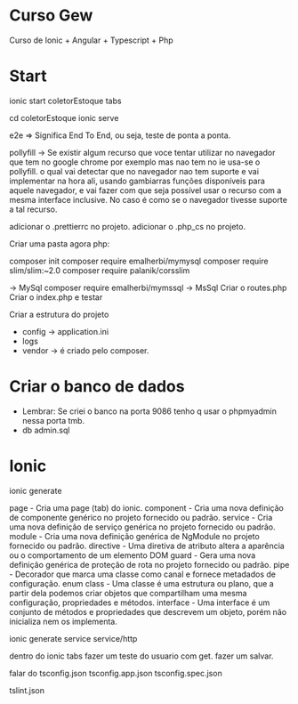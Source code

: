 # Curso Gew

Curso de Ionic + Angular + Typescript + Php

# Start

ionic start coletorEstoque tabs

cd coletorEstoque
ionic serve

e2e => Significa End To End, ou seja, teste de ponta a ponta.

pollyfill -> Se existir algum recurso que voce tentar utilizar no navegador que tem no google chrome por exemplo mas nao tem no ie usa-se o pollyfill. o qual vai detectar que no navegador nao tem suporte e vai implementar na hora ali, usando gambiarras funções disponíveis para aquele navegador, e vai fazer com que seja possível usar o recurso com a mesma interface inclusive. No caso é como se o navegador tivesse suporte a tal recurso.

adicionar o .prettierrc no projeto.
adicionar o .php_cs no projeto.

Criar uma pasta agora php:

composer init
composer require emalherbi/mymysql 
composer require slim/slim:~2.0
composer require palanik/corsslim




-> MySql
composer require emalherbi/mymssql -> MsSql
Criar o routes.php
Criar o index.php e testar

Criar a estrutura do projeto

- config -> application.ini
- logs
- vendor -> é criado pelo composer.

# Criar o banco de dados

- Lembrar: Se criei o banco na porta 9086 tenho q usar o phpmyadmin nessa porta tmb.
- db admin.sql

# Ionic

ionic generate

page - Cria uma page (tab) do ionic.
component - Cria uma nova definição de componente genérico no projeto fornecido ou padrão.
service - Cria uma nova definição de serviço genérica no projeto fornecido ou padrão.
module - Cria uma nova definição genérica de NgModule no projeto fornecido ou padrão.
directive - Uma diretiva de atributo altera a aparência ou o comportamento de um elemento DOM
guard - Gera uma nova definição genérica de proteção de rota no projeto fornecido ou padrão.
pipe - Decorador que marca uma classe como canal e fornece metadados de configuração.
enum
class - Uma classe é uma estrutura ou plano, que a partir dela podemos criar objetos que compartilham uma mesma configuração, propriedades e métodos.
interface - Uma interface é um conjunto de métodos e propriedades que descrevem um objeto, porém não inicializa nem os implementa.

ionic generate service
service/http

dentro do ionic tabs fazer um teste do usuario com get.
fazer um salvar.

falar do
tsconfig.json
tsconfig.app.json
tsconfig.spec.json

tslint.json
